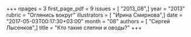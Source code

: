 +++
npages = 3
first_page_pdf = 9
issues = [ "2013_08",]
year = "2013"
rubric = "Оглянись вокруг"
illustrators = [ "Ирина Смирнова",]
date = "2017-05-03T00:17:30+03:00"
month = "08"
authors = [ "Сергей Лысенков",]
title = "Кто такие слепни и оводы?"
+++
